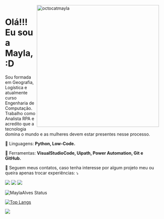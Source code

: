 <img src="https://octocat-generator-assets.githubusercontent.com/my-octocat-1624292539601.png" min-width="400px" max-width="400px" width="400px" align="right" alt="octocatmayla">


# Olá!!!  Eu sou a Mayla, :D
<p align="left">

  Sou formada em Geografia, Logística e atualmente curso Engenharia de Computação. Trabalho como Analista RPA e acredito que a tecnologia domina o mundo e as mulheres devem estar presentes nesse processo.

</p>

<p align="left">
  🦄 Linguagens: <strong>Python, Low-Code.</strong>
</p>

<p align="left">
  💼 Ferramentas: <strong>VisualStudioCode, Uipath, Power Automation, Git e GitHub.</strong>
</p>

<p align="left">
  💌 Seguem meus contatos, caso tenha interesse por algum projeto meu ou queira apenas trocar experiências: ⤵️
</p>

<p align="left">
  <a href="mailto:mayla.alves@hotmail.com" alt="Outlook" target="_blank">
  <img src="https://img.shields.io/badge/Microsoft_Outlook-0078D4?style=for-the-badge&logo=microsoft-outlook&logoColor=white&link=mailto:mayla.alves@hotmail.com"></a>

  <a href="https://www.linkedin.com/in/maylassantos" alt="Linkedin">
  <img src="https://img.shields.io/badge/-Linkedin-0e76a8?style=for-the-badge&logo=Linkedin&logoColor=white&link=https://www.linkedin.com/in/maylassantos"></a>

  <a href="http://wa.me/5512982166688" alt="WhatsApp" target="_blank">
  <img src="https://img.shields.io/badge/-WhatsApp-25d366?style=for-the-badge&labelColor=25d366&logo=whatsapp&logoColor=white&link=http://wa.me/5512982166688"></a>
  
 ![MaylaAlves Status](https://github-readme-stats.vercel.app/api?username=MaylaAlves&show_icons=true&theme=dark)

 [![Top Langs](https://github-readme-stats.vercel.app/api/top-langs/?username=MaylaAlves&layout=compact)](https://github.com/MaylaAlves/github-readme-stats)
  
 <img src="https://camo.githubusercontent.com/ed55c707fda76a586e183909c9501bd6cad8fc249efdc5a634ff85aa23584ea2/68747470733a2f2f696d672e736869656c64732e696f2f62616467652f436f64652532304c696b65253230612532304769726c2d2546302539462539362541342d626c756576696f6c65743f7374796c653d666f722d7468652d6261646765">
  

